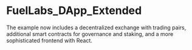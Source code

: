 # FuelLabs_DApp_Extended
 The example now includes a decentralized exchange with trading pairs, additional smart contracts for governance and staking, and a more sophisticated frontend with React.
